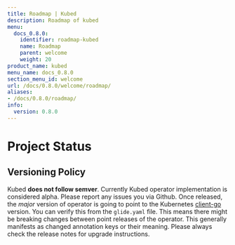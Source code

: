 ```yaml
---
title: Roadmap | Kubed
description: Roadmap of kubed
menu:
  docs_0.8.0:
    identifier: roadmap-kubed
    name: Roadmap
    parent: welcome
    weight: 20
product_name: kubed
menu_name: docs_0.8.0
section_menu_id: welcome
url: /docs/0.8.0/welcome/roadmap/
aliases:
- /docs/0.8.0/roadmap/
info:
  version: 0.8.0
---
```


# Project Status

## Versioning Policy
Kubed __does not follow semver__. Currently Kubed operator implementation is considered alpha. Please report any issues you via Github. Once released, the _major_ version of operator is going to point to the Kubernetes [client-go](https://github.com/kubernetes/client-go#branches-and-tags) version. You can verify this from the `glide.yaml` file. This means there might be breaking changes between point releases of the operator. This generally manifests as changed annotation keys or their meaning. Please always check the release notes for upgrade instructions.

